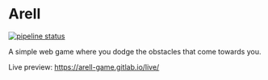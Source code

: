 # Arell

[![pipeline status](https://gitlab.com/arell-game/live/badges/master/pipeline.svg)](https://gitlab.com/arell-game/live/-/commits/master)

A simple web game where you dodge the obstacles that come towards you.

Live preview: https://arell-game.gitlab.io/live/
